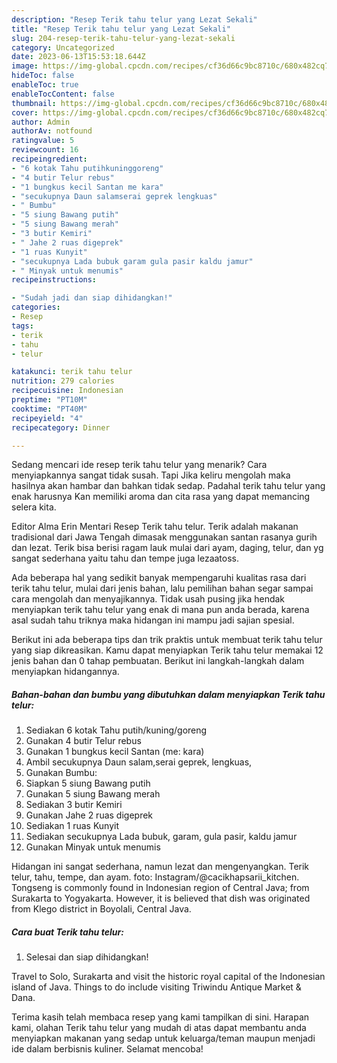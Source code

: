 ```yaml
---
description: "Resep Terik tahu telur yang Lezat Sekali"
title: "Resep Terik tahu telur yang Lezat Sekali"
slug: 204-resep-terik-tahu-telur-yang-lezat-sekali
category: Uncategorized
date: 2023-06-13T15:53:18.644Z
image: https://img-global.cpcdn.com/recipes/cf36d66c9bc8710c/680x482cq70/terik-tahu-telur-foto-resep-utama.jpg
hideToc: false
enableToc: true
enableTocContent: false
thumbnail: https://img-global.cpcdn.com/recipes/cf36d66c9bc8710c/680x482cq70/terik-tahu-telur-foto-resep-utama.jpg
cover: https://img-global.cpcdn.com/recipes/cf36d66c9bc8710c/680x482cq70/terik-tahu-telur-foto-resep-utama.jpg
author: Admin
authorAv: notfound
ratingvalue: 5
reviewcount: 16
recipeingredient:
- "6 kotak Tahu putihkuninggoreng"
- "4 butir Telur rebus"
- "1 bungkus kecil Santan me kara"
- "secukupnya Daun salamserai geprek lengkuas"
- " Bumbu"
- "5 siung Bawang putih"
- "5 siung Bawang merah"
- "3 butir Kemiri"
- " Jahe 2 ruas digeprek"
- "1 ruas Kunyit"
- "secukupnya Lada bubuk garam gula pasir kaldu jamur"
- " Minyak untuk menumis"
recipeinstructions:

- "Sudah jadi dan siap dihidangkan!"
categories:
- Resep
tags:
- terik
- tahu
- telur

katakunci: terik tahu telur 
nutrition: 279 calories
recipecuisine: Indonesian
preptime: "PT10M"
cooktime: "PT40M"
recipeyield: "4"
recipecategory: Dinner

---
```



Sedang mencari ide resep terik tahu telur yang menarik? Cara menyiapkannya sangat tidak susah. Tapi Jika keliru mengolah maka hasilnya akan hambar dan bahkan tidak sedap. Padahal terik tahu telur yang enak harusnya Kan memiliki aroma dan cita rasa yang dapat memancing selera kita.


Editor Alma Erin Mentari Resep Terik tahu telur. Terik adalah makanan tradisional dari Jawa Tengah dimasak menggunakan santan rasanya gurih dan lezat. Terik bisa berisi ragam lauk mulai dari ayam, daging, telur, dan yg sangat sederhana yaitu tahu dan tempe juga lezaatoss.

Ada beberapa hal yang sedikit banyak mempengaruhi kualitas rasa dari terik tahu telur, mulai dari jenis bahan, lalu pemilihan bahan segar sampai cara mengolah dan menyajikannya. Tidak usah pusing jika hendak menyiapkan terik tahu telur yang enak di mana pun anda berada, karena asal sudah tahu triknya maka hidangan ini mampu jadi sajian spesial.


Berikut ini ada beberapa tips dan trik praktis untuk membuat terik tahu telur yang siap dikreasikan. Kamu dapat menyiapkan Terik tahu telur memakai 12 jenis bahan dan 0 tahap pembuatan. Berikut ini langkah-langkah dalam menyiapkan hidangannya.

<!--inarticleads1-->

##### Bahan-bahan dan bumbu yang dibutuhkan dalam menyiapkan Terik tahu telur:

1. Sediakan 6 kotak Tahu putih/kuning/goreng
1. Gunakan 4 butir Telur rebus
1. Gunakan 1 bungkus kecil Santan (me: kara)
1. Ambil secukupnya Daun salam,serai geprek, lengkuas,
1. Gunakan  Bumbu:
1. Siapkan 5 siung Bawang putih
1. Gunakan 5 siung Bawang merah
1. Sediakan 3 butir Kemiri
1. Gunakan  Jahe 2 ruas digeprek
1. Sediakan 1 ruas Kunyit
1. Sediakan secukupnya Lada bubuk, garam, gula pasir, kaldu jamur
1. Gunakan  Minyak untuk menumis


Hidangan ini sangat sederhana, namun lezat dan mengenyangkan. Terik telur, tahu, tempe, dan ayam. foto: Instagram/@cacikhapsarii_kitchen. Tongseng is commonly found in Indonesian region of Central Java; from Surakarta to Yogyakarta. However, it is believed that dish was originated from Klego district in Boyolali, Central Java. 

<!--inarticleads2-->

##### Cara buat Terik tahu telur:


1. Selesai dan siap dihidangkan!

Travel to Solo, Surakarta and visit the historic royal capital of the Indonesian island of Java. Things to do include visiting Triwindu Antique Market &amp; Dana. 

Terima kasih telah membaca resep yang kami tampilkan di sini. Harapan kami, olahan Terik tahu telur yang mudah di atas dapat membantu anda menyiapkan makanan yang sedap untuk keluarga/teman maupun menjadi ide dalam berbisnis kuliner. Selamat mencoba!
